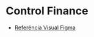# Control Finance

- [Referência Visual Figma](https://www.figma.com/file/khx3stYlTjN7zJZOY1pofB/T22-Demo---Control-Finance?node-id=32%3A951&mode=dev)
